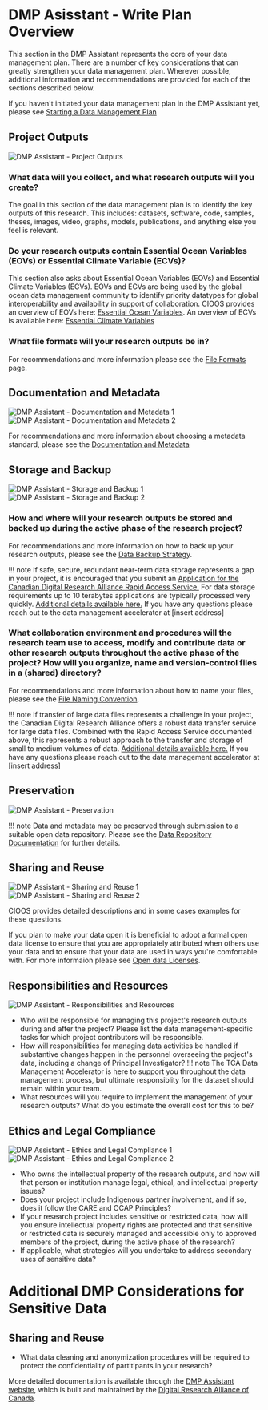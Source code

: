 # DMP Asisstant - Write Plan Overview

This section in the DMP Assistant represents the core of your data management plan. There are a number of key considerations that can greatly strengthen your data management plan. Wherever possible, additional information and recommendations are provided for each of the sections described below.

If you haven't initiated your data management plan in the DMP Assistant yet, please see [Starting a Data Management Plan](0-starting-a-data-management-plan.md)

## Project Outputs

![DMP Assistant - Project Outputs](../img/dmp-guide/dmp-project-outputs.png)

### What data will you collect, and what research outputs will you create?

The goal in this section of the data management plan is to identify the key outputs of this research. This includes: datasets, software, code, samples, theses, images, video, graphs, models, publications, and anything else you feel is relevant.

### Do your research outputs contain Essential Ocean Variables (EOVs) or Essential Climate Variable (ECVs)?

This section also asks about Essential Ocean Variables (EOVs) and Essential Climate Variables (ECVs). EOVs and ECVs are being used by the global ocean data management community to identify priority datatypes for global interoperability and availability in support of collaboration. CIOOS provides an overview of EOVs here: [Essential Ocean Variables](https://cioos.ca/essential-ocean-variables/). An overview of ECVs is available here: [Essential Climate Variables](https://gcos.wmo.int/site/global-climate-observing-system-gcos/essential-climate-variables)

### What file formats will your research outputs be in?

For recommendations and more information please see the [File Formats](2-file-formats.md) page.

## Documentation and Metadata

![DMP Assistant - Documentation and Metadata 1](../img/dmp-guide/dmp-documentation-and-metadata-1.png)
![DMP Assistant - Documentation and Metadata 2](../img/dmp-guide/dmp-documentation-and-metadata-2.png)

For recommendations and more information about choosing a metadata standard, please see the [Documentation and Metadata](3-documentation-and-metadata.md)

## Storage and Backup

![DMP Assistant - Storage and Backup 1](../img/dmp-guide/dmp-storage-and-backup-1.png)
![DMP Assistant - Storage and Backup 2](../img/dmp-guide/dmp-storage-and-backup-2.png)


### How and where will your research outputs be stored and backed up during the active phase of the research project?
For recommendations and more information on how to back up your research outputs, please see the [Data Backup Strategy](4-backup-strategy.md).

!!! note
    If safe, secure, redundant near-term data storage represents a gap in your project, it is encouraged that you submit an [Application for the Canadian Digital Research Alliance Rapid Access Service.](https://docs.google.com/forms/d/e/1FAIpQLSeU_BoRk5cEz3AvVLf3e9yZJq-OvcFCQ-mg7p4AWXmUkd5rTw/viewform) For data storage requirements up to 10 terabytes applications are typically processed very quickly. [Additional details available here.](https://www.alliancecan.ca/en/services/advanced-research-computing/accessing-resources/rapid-access-service) If you have any questions please reach out to the data management accelerator at [insert address]

### What collaboration environment and procedures will the research team use to access, modify and contribute data or other research outputs throughout the active phase of the project? How will you organize, name and version-control files in a (shared) directory?
For recommendations and more information about how to name your files, please see the [File Naming Convention](5-file-naming-convention.md).

!!! note
    If transfer of large data files represents a challenge in your project, the Canadian Digital Research Alliance offers a robust data transfer service for large data files. Combined with the Rapid Access Service documented above, this represents a robust approach to the transfer and storage of small to medium volumes of data. [Additional details available here.](https://docs.alliancecan.ca/wiki/Globus) If you have any questions please reach out to the data management accelerator at [insert address]

## Preservation

![DMP Assistant - Preservation](../img/dmp-guide/dmp-preservation.png)

!!! note
    Data and metadata may be preserved through submission to a suitable open data repository. Please see the [Data Repository Documentation](../data-repository-documentation/introduction.md) for further details.

## Sharing and Reuse

![DMP Assistant - Sharing and Reuse 1](../img/dmp-guide/dmp-sharing-and-reuse-1.png)
![DMP Assistant - Sharing and Reuse 2](../img/dmp-guide/dmp-sharing-and-reuse-2.png)

CIOOS provides detailed descriptions and in some cases examples for these questions. 

If you plan to make your data open it is beneficial to adopt a formal open data license to ensure that you are appropriately attributed when others use your data and to ensure that your data are used in ways you're comfortable with. For more informaion please see [Open data Licenses](4-open-licensing.md).
   
## Responsibilities and Resources

![DMP Assistant - Responsibilities and Resources](../img/dmp-guide/dmp-responsibilities-and-resources.png)

- Who will be responsible for managing this project's research outputs during and after the project? Please list the data management-specific tasks for which project contributors will be responsible.
- How will responsibilities for managing data activities be handled if substantive changes happen in the personnel overseeing the project's data, including a change of Principal Investigator?
!!! note
    The TCA Data Management Accelerator is here to support you throughout the data management process, but ultimate responsiblity for the dataset should remain within your team.
- What resources will you require to implement the management of your research outputs? What do you estimate the overall cost for this to be?

## Ethics and Legal Compliance

![DMP Assistant - Ethics and Legal Compliance 1](../img/dmp-guide/dmp-ethics-and-legal-compliance-1.png)
![DMP Assistant - Ethics and Legal Compliance 2](../img/dmp-guide/dmp-ethics-and-legal-compliance-2.png)

- Who owns the intellectual property of the research outputs, and how will that person or institution manage legal, ethical, and intellectual property issues?
- Does your project include Indigenous partner involvement, and if so, does it follow the CARE and OCAP Principles?
- If your research project includes sensitive or restricted data, how will you ensure intellectual property rights are protected and that sensitive or restricted data is securely managed and accessible only to approved members of the project, during the active phase of the research?
- If applicable, what strategies will you undertake to address secondary uses of sensitive data?

# Additional DMP Considerations for Sensitive Data
## Sharing and Reuse
- What data cleaning and anonymization procedures will be required to protect the confidentiality of partitipants in your research?

More detailed documentation is available through the [DMP Assistant website](https://dmp-pgd.ca/), which is built and maintained by the [Digital Research Alliance of Canada](https://alliancecan.ca/en).